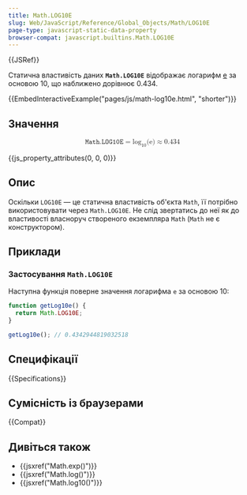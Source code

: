 ```yaml
---
title: Math.LOG10E
slug: Web/JavaScript/Reference/Global_Objects/Math/LOG10E
page-type: javascript-static-data-property
browser-compat: javascript.builtins.Math.LOG10E
---
```


{{JSRef}}

Статична властивість даних **`Math.LOG10E`** відображає логарифм [e](/uk/docs/Web/JavaScript/Reference/Global_Objects/Math/E) за основою 10, що наближено дорівнює 0.434.

{{EmbedInteractiveExample("pages/js/math-log10e.html", "shorter")}}

## Значення

<math display="block"><semantics><mrow><mi>𝙼𝚊𝚝𝚑.𝙻𝙾𝙶𝟷𝟶𝙴</mi><mo>=</mo><msub><mo lspace="0em" rspace="0em">log</mo><mn>10</mn></msub><mo stretchy="false">(</mo><mi mathvariant="normal">e</mi><mo stretchy="false">)</mo><mo>≈</mo><mn>0.434</mn></mrow><annotation encoding="TeX">\mathtt{\mi{Math.LOG10E}} = \log\_{10}(\mathrm{e}) \approx 0.434</annotation></semantics></math>

{{js_property_attributes(0, 0, 0)}}

## Опис

Оскільки `LOG10E` — це статична властивість об'єкта `Math`, її потрібно використовувати через `Math.LOG10E`. Не слід звертатись до неї як до властивості власноруч створеного екземпляра `Math` (`Math` не є конструктором).

## Приклади

### Застосування `Math.LOG10E`

Наступна функція поверне значення логарифма `e` за основою 10:

```js
function getLog10e() {
  return Math.LOG10E;
}

getLog10e(); // 0.4342944819032518
```

## Специфікації

{{Specifications}}

## Сумісність із браузерами

{{Compat}}

## Дивіться також

- {{jsxref("Math.exp()")}}
- {{jsxref("Math.log()")}}
- {{jsxref("Math.log10()")}}
